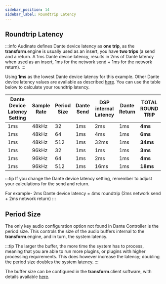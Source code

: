 ```yaml
---
sidebar_position: 14
sidebar_label: Roundtrip Latency
---
```


## Roundtrip Latency

:::info
Audinate defines Dante device latency as **one trip**, as the **transform**.engine is usually used as an insert, you have **two trips** (a send and a return. A 1ms Dante device latency, results in 2ms of Dante latency when used as an insert, 1ms for the network send + 1ms for the network return).
:::

Using **1ms** as the lowest Dante device latency for this example. Other Dante device latency values are available as described [here](../installation/audio-setup.md). You can use the table below to calculate your roundtrip latency. 

| Dante Device Latency Setting | Sample Rate | Period Size  | Dante Send  | DSP internal Latency | Dante Return | TOTAL ROUND TRIP   |
| ------    | -------- | -------------- | ----------- | ----------------------- | ------- | ------   |
| 1ms    | 48kHz    | 32            | 1ms         | 2ms                     | 1ms       | **4ms** |
| 1ms    | 48kHz    | 64            | 1ms          | 4ms                    | 1ms      | **6ms** |
| 1ms    | 48kHz    | 512           | 1ms         | 32ms                    | 1ms      | **34ms** |
| 1ms     | 96kHz    | 32            | 1ms         | 1ms                     | 1ms      | **3ms** |
| 1ms     | 96kHz    | 64            | 1ms         | 2ms                     | 1ms      | **4ms** |
| 1ms     | 96kHz    | 512           | 1ms         | 16ms                    | 1ms      | **18ms** |


:::tip 
If you change the Dante device latency setting, remember to adjust your calculations for the send and return. 

For example- 2ms Dante device latency = 4ms roundtrip (2ms network send + 2ms network return)
:::

## Period Size

The only key audio configuration option not found in Dante Controller is the period size. This
controls the size of the audio buffers internal to the **transform**.engine, and in turn, the system
latency.

:::tip
The larger the buffer, the more time the system has to process, meaning that you are able to run
more plugins, or plugins with higher processing requirements. This does however increase the latency;
doubling the period size doubles the system latency.
:::

The buffer size can be configured in the **transform**.client software, with details available [here](../transform.client/system/system-status.md).